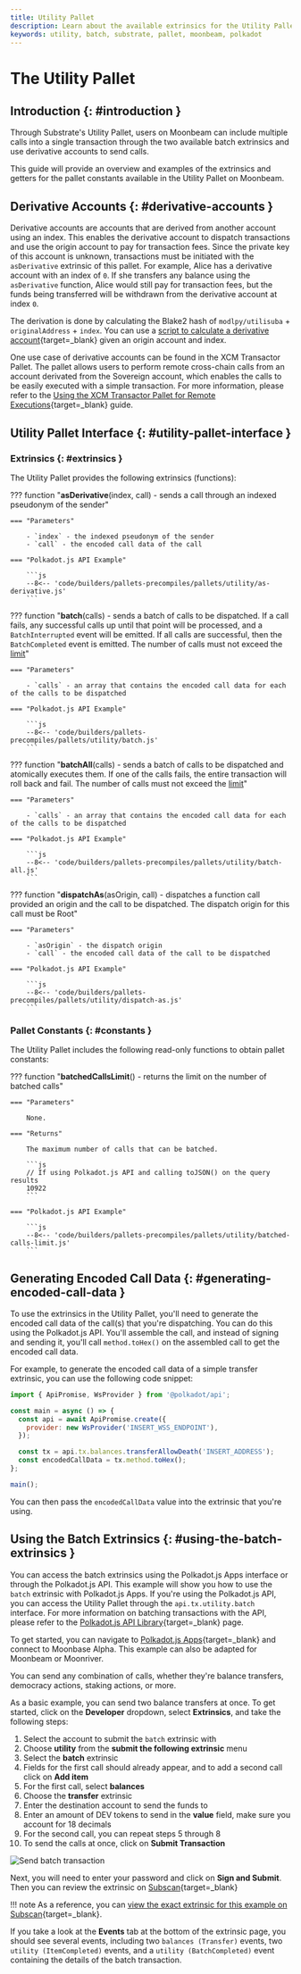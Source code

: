 ```yaml
---
title: Utility Pallet
description: Learn about the available extrinsics for the Utility Pallet on Moonbeam and how to interact with them using Polkadot.js Apps and the Polkadot.js API.
keywords: utility, batch, substrate, pallet, moonbeam, polkadot
---
```


# The Utility Pallet

## Introduction {: #introduction }

Through Substrate's Utility Pallet, users on Moonbeam can include multiple calls into a single transaction through the two available batch extrinsics and use derivative accounts to send calls.

This guide will provide an overview and examples of the extrinsics and getters for the pallet constants available in the Utility Pallet on Moonbeam.

## Derivative Accounts {: #derivative-accounts }

Derivative accounts are accounts that are derived from another account using an index. This enables the derivative account to dispatch transactions and use the origin account to pay for transaction fees. Since the private key of this account is unknown, transactions must be initiated with the `asDerivative` extrinsic of this pallet. For example, Alice has a derivative account with an index of `0`. If she transfers any balance using the `asDerivative` function, Alice would still pay for transaction fees, but the funds being transferred will be withdrawn from the derivative account at index `0`.

The derivation is done by calculating the Blake2 hash of `modlpy/utilisuba` + `originalAddress` + `index`.  You can use a [script to calculate a derivative account](https://github.com/albertov19/PolkaTools/blob/main/calculateDerivedAddress.ts){target=\_blank} given an origin account and index.

One use case of derivative accounts can be found in the XCM Transactor Pallet. The pallet allows users to perform remote cross-chain calls from an account derivated from the Sovereign account, which enables the calls to be easily executed with a simple transaction. For more information, please refer to the [Using the XCM Transactor Pallet for Remote Executions](/builders/interoperability/xcm/remote-execution/substrate-calls/xcm-transactor-pallet/){target=_blank} guide.

## Utility Pallet Interface {: #utility-pallet-interface }

### Extrinsics {: #extrinsics }

The Utility Pallet provides the following extrinsics (functions):

??? function "**asDerivative**(index, call) - sends a call through an indexed pseudonym of the sender"

    === "Parameters"

        - `index` - the indexed pseudonym of the sender
        - `call` - the encoded call data of the call

    === "Polkadot.js API Example"

        ```js
        --8<-- 'code/builders/pallets-precompiles/pallets/utility/as-derivative.js'
        ```

??? function "**batch**(calls) - sends a batch of calls to be dispatched. If a call fails, any successful calls up until that point will be processed, and a `BatchInterrupted` event will be emitted. If all calls are successful, then the `BatchCompleted` event is emitted. The number of calls must not exceed the [limit](#constants)"

    === "Parameters"

        - `calls` - an array that contains the encoded call data for each of the calls to be dispatched

    === "Polkadot.js API Example"

        ```js
        --8<-- 'code/builders/pallets-precompiles/pallets/utility/batch.js'
        ```

??? function "**batchAll**(calls) - sends a batch of calls to be dispatched and atomically executes them. If one of the calls fails, the entire transaction will roll back and fail. The number of calls must not exceed the [limit](#constants)"

    === "Parameters"

        - `calls` - an array that contains the encoded call data for each of the calls to be dispatched

    === "Polkadot.js API Example"

        ```js
        --8<-- 'code/builders/pallets-precompiles/pallets/utility/batch-all.js'
        ```

??? function "**dispatchAs**(asOrigin, call) - dispatches a function call provided an origin and the call to be dispatched. The dispatch origin for this call must be Root"

    === "Parameters"

        - `asOrigin` - the dispatch origin
        - `call` - the encoded call data of the call to be dispatched

    === "Polkadot.js API Example"

        ```js
        --8<-- 'code/builders/pallets-precompiles/pallets/utility/dispatch-as.js'
        ```

### Pallet Constants {: #constants }

The Utility Pallet includes the following read-only functions to obtain pallet constants:

??? function "**batchedCallsLimit**() - returns the limit on the number of batched calls"

    === "Parameters"

        None.

    === "Returns"

        The maximum number of calls that can be batched.

        ```js
        // If using Polkadot.js API and calling toJSON() on the query results
        10922
        ```

    === "Polkadot.js API Example"

        ```js
        --8<-- 'code/builders/pallets-precompiles/pallets/utility/batched-calls-limit.js'
        ```

## Generating Encoded Call Data {: #generating-encoded-call-data }

To use the extrinsics in the Utility Pallet, you'll need to generate the encoded call data of the call(s) that you're dispatching. You can do this using the Polkadot.js API. You'll assemble the call, and instead of signing and sending it, you'll call `method.toHex()` on the assembled call to get the encoded call data.

For example, to generate the encoded call data of a simple transfer extrinsic, you can use the following code snippet:

```js
import { ApiPromise, WsProvider } from '@polkadot/api';

const main = async () => {
  const api = await ApiPromise.create({
    provider: new WsProvider('INSERT_WSS_ENDPOINT'),
  });

  const tx = api.tx.balances.transferAllowDeath('INSERT_ADDRESS');
  const encodedCallData = tx.method.toHex();
};

main();
```

You can then pass the `encodedCallData` value into the extrinsic that you're using.

## Using the Batch Extrinsics  {: #using-the-batch-extrinsics }

You can access the batch extrinsics using the Polkadot.js Apps interface or through the Polkadot.js API. This example will show you how to use the `batch` extrinsic with Polkadot.js Apps. If you're using the Polkadot.js API, you can access the Utility Pallet through the `api.tx.utility.batch` interface. For more information on batching transactions with the API, please refer to the [Polkadot.js API Library](/builders/substrate/libraries/polkadot-js-api/#batch-transactions){target=_blank} page.

To get started, you can navigate to [Polkadot.js Apps](https://polkadot.js.org/apps/?rpc=wss://wss.api.moonbase.moonbeam.network#/extrinsics){target=\_blank} and connect to Moonbase Alpha. This example can also be adapted for Moonbeam or Moonriver.

You can send any combination of calls, whether they're balance transfers, democracy actions, staking actions, or more.

As a basic example, you can send two balance transfers at once. To get started, click on the **Developer** dropdown, select **Extrinsics**, and take the following steps:

1. Select the account to submit the `batch` extrinsic with
2. Choose **utility** from the **submit the following extrinsic** menu
3. Select the **batch** extrinsic
4. Fields for the first call should already appear, and to add a second call click on **Add item**
5. For the first call, select **balances**
6. Choose the **transfer** extrinsic
7. Enter the destination account to send the funds to
8. Enter an amount of DEV tokens to send in the **value** field, make sure you account for 18 decimals
9. For the second call, you can repeat steps 5 through 8
10. To send the calls at once, click on **Submit Transaction**

![Send batch transaction](/images/builders/substrate/interfaces/utility/utility/utility-1.webp)

Next, you will need to enter your password and click on **Sign and Submit**. Then you can review the extrinsic on [Subscan](https://moonbase.subscan.io/){target=_blank}

!!! note
    As a reference, you can [view the exact extrinsic for this example on Subscan](https://moonbase.subscan.io/extrinsic/2561364-6){target=\_blank}.

If you take a look at the **Events** tab at the bottom of the extrinsic page, you should see several events, including two `balances (Transfer)` events, two `utility (ItemCompleted)` events, and a `utility (BatchCompleted)` event containing the details of the batch transaction.
